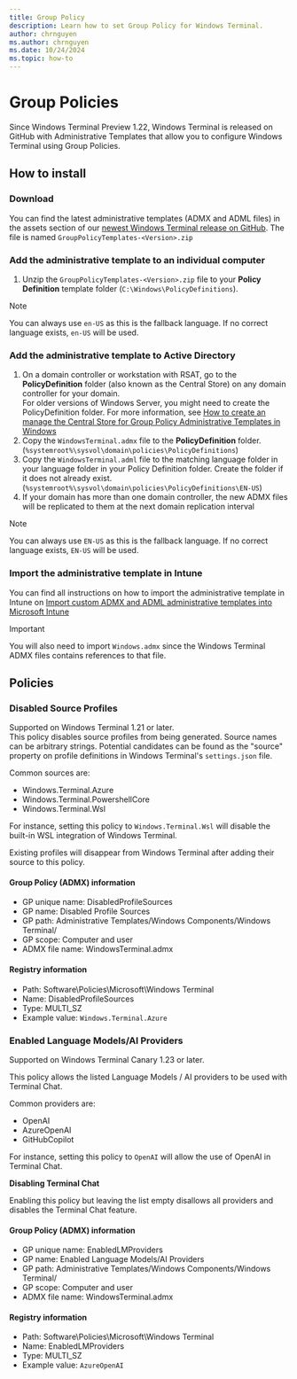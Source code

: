 ```yaml
---
title: Group Policy
description: Learn how to set Group Policy for Windows Terminal.
author: chrnguyen
ms.author: chrnguyen
ms.date: 10/24/2024
ms.topic: how-to 
---
```


# Group Policies

Since Windows Terminal Preview 1.22, Windows Terminal is released on GitHub with Administrative Templates that allow you to configure Windows Terminal using Group Policies.

## How to install

### Download

You can find the latest administrative templates (ADMX and ADML files) in the assets section of our [newest Windows Terminal release on GitHub](https://github.com/microsoft/terminal/releases/latest). The file is named `GroupPolicyTemplates-<Version>.zip`

### Add the administrative template to an individual computer

1. Unzip the `GroupPolicyTemplates-<Version>.zip` file to your **Policy Definition** template folder (`C:\Windows\PolicyDefinitions`).

> [!NOTE]
> You can always use `en-US` as this is the fallback language. If no correct language exists, `en-US` will be used.

### Add the administrative template to Active Directory

1. On a domain controller or workstation with RSAT, go to the **PolicyDefinition** folder (also known as the Central Store) on any domain controller for your domain. <br>
For older versions of Windows Server, you might need to create the PolicyDefinition folder. For more information, see [How to create an manage the Central Store for Group Policy Administrative Templates in Windows](/troubleshoot/windows-client/group-policy/create-and-manage-central-store)
2. Copy the `WindowsTerminal.admx` file to the **PolicyDefinition** folder.
(`%systemroot%\sysvol\domain\policies\PolicyDefinitions`)
3. Copy the `WindowsTerminal.adml` file to the matching language folder in your language folder in your Policy Definition folder. Create the folder if it does not already exist.
(`%systemroot%\sysvol\domain\policies\PolicyDefinitions\EN-US`)
4. If your domain has more than one domain controller, the new ADMX files will be replicated to them at the next domain replication interval

> [!NOTE]
> You can always use `EN-US` as this is the fallback language. If no correct language exists, `EN-US` will be used.

### Import the administrative template in Intune

You can find all instructions on how to import the administrative template in Intune on [Import custom ADMX and ADML administrative templates into Microsoft Intune](/mem/intune/configuration/administrative-templates-import-custom#add-the-admx-and-adml-files)

> [!Important]
> You will also need to import `Windows.admx` since the Windows Terminal ADMX files contains references to that file.

## Policies

### Disabled Source Profiles

Supported on Windows Terminal 1.21 or later.
<br>
This policy disables source profiles from being generated. Source names can be arbitrary strings. Potential candidates can be found as the "source" property on profile definitions in Windows Terminal's `settings.json` file.

Common sources are:
- Windows.Terminal.Azure
- Windows.Terminal.PowershellCore
- Windows.Terminal.Wsl

For instance, setting this policy to `Windows.Terminal.Wsl` will disable the built-in WSL integration of Windows Terminal.

Existing profiles will disappear from Windows Terminal after adding their source to this policy.

#### Group Policy (ADMX) information

- GP unique name: DisabledProfileSources
- GP name: Disabled Profile Sources
- GP path: Administrative Templates/Windows Components/Windows Terminal/
- GP scope: Computer and user
- ADMX file name: WindowsTerminal.admx

#### Registry information

- Path: Software\Policies\Microsoft\Windows Terminal
- Name: DisabledProfileSources
- Type: MULTI_SZ
- Example value: `Windows.Terminal.Azure`

### Enabled Language Models/AI Providers

Supported on Windows Terminal Canary 1.23 or later.
<br>

This policy allows the listed Language Models / AI providers to be used with Terminal Chat. <br>

Common providers are:
- OpenAI
- AzureOpenAI
- GitHubCopilot

For instance, setting this policy to `OpenAI` will allow the use of OpenAI in Terminal Chat.

**Disabling Terminal Chat**

Enabling this policy but leaving the list empty disallows all providers and disables the Terminal Chat feature. 

#### Group Policy (ADMX) information

- GP unique name: EnabledLMProviders
- GP name: Enabled Language Models/AI Providers
- GP path: Administrative Templates/Windows Components/Windows Terminal/
- GP scope: Computer and user
- ADMX file name: WindowsTerminal.admx

#### Registry information

- Path: Software\Policies\Microsoft\Windows Terminal
- Name: EnabledLMProviders
- Type: MULTI_SZ
- Example value: `AzureOpenAI`
